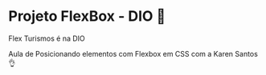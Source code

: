 # Projeto FlexBox - DIO 🚀
Flex Turismos é na DIO

Aula de Posicionando elementos com Flexbox em CSS  com a Karen Santos 👌
